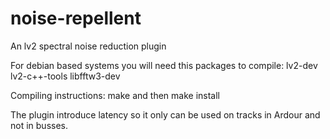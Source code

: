 # noise-repellent

An lv2 spectral noise reduction plugin

For debian based systems you will need this packages to compile: lv2-dev lv2-c++-tools libfftw3-dev

Compiling instructions: make and then make install

The plugin introduce latency so it only can be used on tracks in Ardour and not in busses.
